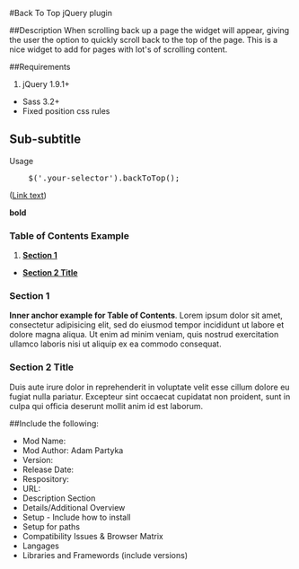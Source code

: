 #Back To Top jQuery plugin

##Description
When scrolling back up a page the widget will appear, giving the user the option to quickly scroll back to the top of the page. This is a nice widget to add for pages with lot's of scrolling content.

##Requirements
1. jQuery 1.9.1+
* Sass 3.2+
* Fixed position css rules

## Sub-subtitle

Usage
<pre>
    $('.your-selector').backToTop();
</pre>

([Link text](http://link-url-here))

**bold**


### Table of Contents Example

1. **[Section 1](#section1)**
* **[Section 2 Title](#section2)**

### Section 1
**Inner anchor example for Table of Contents**. Lorem ipsum dolor sit amet, consectetur adipisicing elit, sed do eiusmod tempor incididunt ut labore et dolore magna aliqua. Ut enim ad minim veniam, quis nostrud exercitation ullamco laboris nisi ut aliquip ex ea commodo consequat.

### Section 2 Title
 Duis aute irure dolor in reprehenderit in voluptate velit esse cillum dolore eu fugiat nulla pariatur. Excepteur sint occaecat cupidatat non proident, sunt in culpa qui officia deserunt mollit anim id est laborum.


##Include the following:
* Mod Name: 
* Mod Author: Adam Partyka
* Version: 
* Release Date: 
* Respository: 
* URL: 
* Description Section
* Details/Additional Overview
* Setup - Include how to install
* Setup for paths
* Compatibility Issues & Browser Matrix
* Langages
* Libraries and Framewords (include versions)
